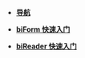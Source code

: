- [**导航**](/)

 - [**biForm 快速入门**](biform_quickstart)
 - [**biReader 快速入门**](bireader_quickstart)

